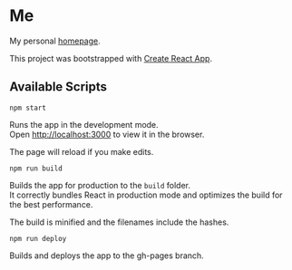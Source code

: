 # Me
My personal [homepage](http://lerchster.at).

This project was bootstrapped with [Create React App](https://github.com/facebook/create-react-app).

## Available Scripts

`npm start`

Runs the app in the development mode.<br />
Open [http://localhost:3000](http://localhost:3000) to view it in the browser.

The page will reload if you make edits.

`npm run build`

Builds the app for production to the `build` folder.<br />
It correctly bundles React in production mode and optimizes the build for the best performance.

The build is minified and the filenames include the hashes.

`npm run deploy`

Builds and deploys the app to the gh-pages branch.
